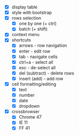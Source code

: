  - [x] display table
 - [x] style with bootstrap
 - [x] rows selection
   * [x] one by one (+ ctrl)
   * [x] batch (+ shift)
 - [x] context menu
 - [x] shortcuts
   * [x] arrows - row navigation
   * [x] enter - edit row
   * [x] tab - navigate cells
   * [x] ctrl+a - select all
   * [x] esc - de-select all
   * [x] del (subtract) - delete rows
   * [x] insert (add) - add row
 - [x] cell formatting/editing
   * [x] text
   * [x] number
   * [x] date
   * [x] dropdown
 - [x] crossbrowser
   * [x] Chrome 47
   * [x] IE 11
   * [x] FF 41
